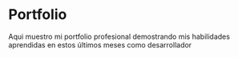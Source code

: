 # Portfolio
Aqui muestro mi portfolio profesional demostrando mis habilidades aprendidas en estos últimos meses como desarrollador
